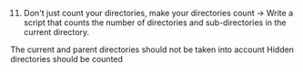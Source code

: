 11. Don't just count your directories, make your directories count -> Write a script that counts the number of directories and sub-directories in the current directory.

The current and parent directories should not be taken into account
Hidden directories should be counted

